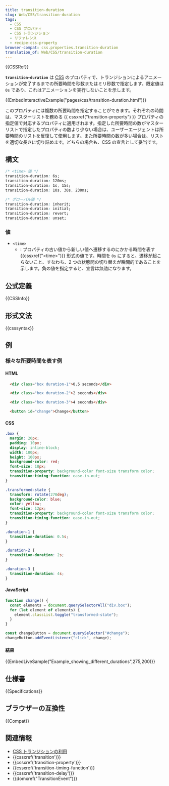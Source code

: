 ```yaml
---
title: transition-duration
slug: Web/CSS/transition-duration
tags:
  - CSS
  - CSS プロパティ
  - CSS トランジション
  - リファレンス
  - recipe:css-property
browser-compat: css.properties.transition-duration
translation_of: Web/CSS/transition-duration
---
```

{{CSSRef}}

**`transition-duration`** は [CSS](/ja/docs/Web/CSS) のプロパティで、トランジションによるアニメーションが完了するまでの所要時間を秒数またはミリ秒数で指定します。既定値は `0s` であり、これはアニメーションを実行しないことを示します。

{{EmbedInteractiveExample("pages/css/transition-duration.html")}}

このプロパティには複数の所要時間を指定することができます。それぞれの時間は、マスターリストを務める {{ cssxref("transition-property") }} プロパティの指定値で対応するプロパティに適用されます。指定した所要時間の数がマスターリストで指定したプロパティの数より少ない場合は、ユーザーエージェントは所要時間のリストを反復して使用します。また所要時間の数が多い場合は、リストを適切な長さに切り詰めます。どちらの場合も、CSS の宣言として妥当です。

## 構文

```css
/* <time> 値 */
transition-duration: 6s;
transition-duration: 120ms;
transition-duration: 1s, 15s;
transition-duration: 10s, 30s, 230ms;

/* グローバル値 */
transition-duration: inherit;
transition-duration: initial;
transition-duration: revert;
transition-duration: unset;
```

### 値

- `<time>`
  - : プロパティの古い値から新しい値へ遷移するのにかかる時間を表す {{cssxref("&lt;time&gt;")}} 形式の値です。時間を `0s` にすると、遷移が起こらないこと、すなわち、2 つの状態間の切り替えが瞬間的であることを示します。負の値を指定すると、宣言は無効になります。

## 公式定義

{{CSSInfo}}

## 形式文法

{{csssyntax}}

## 例

### 様々な所要時間を表す例

#### HTML

```html
  <div class="box duration-1">0.5 seconds</div>

  <div class="box duration-2">2 seconds</div>

  <div class="box duration-3">4 seconds</div>

  <button id="change">Change</button>
```

#### CSS

```css
.box {
  margin: 20px;
  padding: 10px;
  display: inline-block;
  width: 100px;
  height: 100px;
  background-color: red;
  font-size: 18px;
  transition-property: background-color font-size transform color;
  transition-timing-function: ease-in-out;
}

.transformed-state {
  transform: rotate(270deg);
  background-color: blue;
  color: yellow;
  font-size: 12px;
  transition-property: background-color font-size transform color;
  transition-timing-function: ease-in-out;
}

.duration-1 {
  transition-duration: 0.5s;
}

.duration-2 {
  transition-duration: 2s;
}

.duration-3 {
  transition-duration: 4s;
}
```

#### JavaScript

```js
function change() {
  const elements = document.querySelectorAll("div.box");
  for (let element of elements) {
    element.classList.toggle("transformed-state");
  }
}

const changeButton = document.querySelector("#change");
changeButton.addEventListener("click", change);
```

#### 結果

{{EmbedLiveSample("Example_showing_different_durations",275,200)}}

## 仕様書

{{Specifications}}

## ブラウザーの互換性

{{Compat}}

## 関連情報

- [CSS トランジションの利用](/ja/docs/Web/CSS/CSS_Transitions/Using_CSS_transitions)
- {{cssxref('transition')}}
- {{cssxref('transition-property')}}
- {{cssxref('transition-timing-function')}}
- {{cssxref('transition-delay')}}
- {{domxref("TransitionEvent")}}
